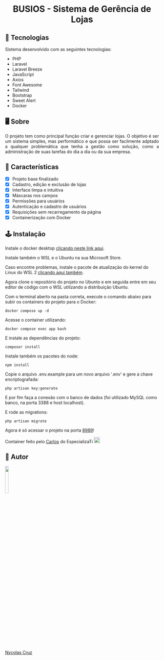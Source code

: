 <h1 align="center">BUSIOS - Sistema de Gerência de Lojas</h1>

## 🚀 Tecnologias

<p>Sistema desenvolvido com as seguintes tecnologias:</p>

- PHP
- Laravel
- Laravel Breeze
- JavaScript
- Axios
- Font Awesome
- Tailwind
- Bootstrap
- Sweet Alert
- Docker

## 🖥️ Sobre

<p align="justify">O projeto tem como principal função criar e gerenciar lojas. O objetivo é ser um sistema simples, mas performático e que possa ser facilmente adptado a qualquer problemática que tenha a gestão como solução, como a administração de suas tarefas do dia a dia ou da sua empresa.</p>

## 🔧 Características

- [x] Projeto base finalizado
- [x] Cadastro, edição e exclusão de lojas
- [x] Interface limpa e intuitiva
- [x] Máscaras nos campos
- [x] Permissões para usuários
- [x] Autenticação e cadastro de usuários
- [x] Requisições sem recarregamento da página
- [X] Containerização com Docker

## 🕹️ Instalação

Instale o docker desktop <a href="https://desktop.docker.com/win/main/amd64/Docker%20Desktop%20Installer.exe?utm_source=docker&utm_medium=webreferral&utm_campaign=dd-smartbutton&utm_location=header">clicando neste link aqui</a>.

Instale também o WSL e o Ubuntu na sua Microsoft Store.

Caso encontre problemas, instale o pacote de atualização do kernel do Linux do WSL 2 <a href="https://wslstorestorage.blob.core.windows.net/wslblob/wsl_update_x64.msi">clicando aqui também</a>.

Agora clone o repositório do projeto no Ubunto e em seguida entre em seu editor de código com o WSL utilizando a distribuição Ubuntu.

Com o terminal aberto na pasta correta, execute o comando abaixo para subir os containers do projeto para o Docker:
````
docker compose up -d
````

Acesse o container utilizando:
````
docker compose exec app bash
````

E instale as dependências do projeto:
````
composer install
````

Instale também os pacotes do node:
````
npm install
````

Copie o arquivo .env.example para um novo arquivo '.env' e gere a chave encriptografada:
````
php artisan key:generate
````
E por fim faça a conexão com o banco de dados (foi utilizado MySQL como banco, na porta 3388 e host localhost).

E rode as migrations:
````
php artisan migrate
````

Agora é só acessar o projeto na porta <a href="http://localhost:8989">8989</a>!

Container feito pelo <a href="https://github.com/carlosfgti">Carlos</a> do EspecializaTi <img src="https://raw.githubusercontent.com/Tarikul-Islam-Anik/Microsoft-Teams-Animated-Emojis/master/Emojis/Smilies/Purple%20Heart.png" alt="PO" width="20" height="20" />

## 🐧 Autor

<a href="https://github.com/NycolasCruz">
    <img src="https://github.com/NycolasCruz.png"  width="15%">
    <p>Nycolas Cruz</p>
</a>
